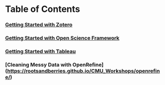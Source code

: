 # Table of Contents

### [Getting Started with Zotero](https://rootsandberries.github.io/CMU_Workshops/zotero/)
### [Getting Started with Open Science Framework](https://rootsandberries.github.io/CMU_Workshops/osf/)
### [Getting Started with Tableau](https://rootsandberries.github.io/CMU_Workshops/osf/)
### [Cleaning Messy Data with OpenRefine] (https://rootsandberries.github.io/CMU_Workshops/openrefine/)